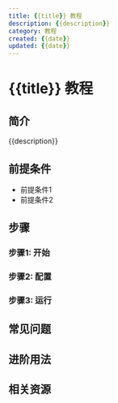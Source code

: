 ```yaml
---
title: {{title}} 教程
description: {{description}}
category: 教程
created: {{date}}
updated: {{date}}
---
```


# {{title}} 教程

## 简介

{{description}}

## 前提条件

- 前提条件1
- 前提条件2

## 步骤

### 步骤1: 开始

### 步骤2: 配置

### 步骤3: 运行

## 常见问题

## 进阶用法

## 相关资源
